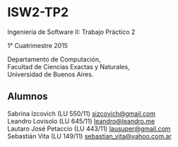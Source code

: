 ISW2-TP2
========

Ingeniería de Software II: Trabajo Práctico 2

1° Cuatrimestre 2015

Departamento de Computación,  
Facultad de Ciencias Exactas y Naturales,  
Universidad de Buenos Aires.

Alumnos
-------

Sabrina Izcovich (LU 550/11) [sizcovich@gmail.com](mailto:sizcovich@gmail.com)  
Leandro Lovisolo (LU 645/11) [leandro@leandro.me](mailto:leandro@leandro.me)  
Lautaro José Petaccio  (LU 443/11) [lausuper@gmail.com](mailto:lausuper@gmail.com)  
Sebastián Vita (LU 149/11) [sebastian_vita@yahoo.com.ar](mailto:sebastian_vita@yahoo.com.ar)
